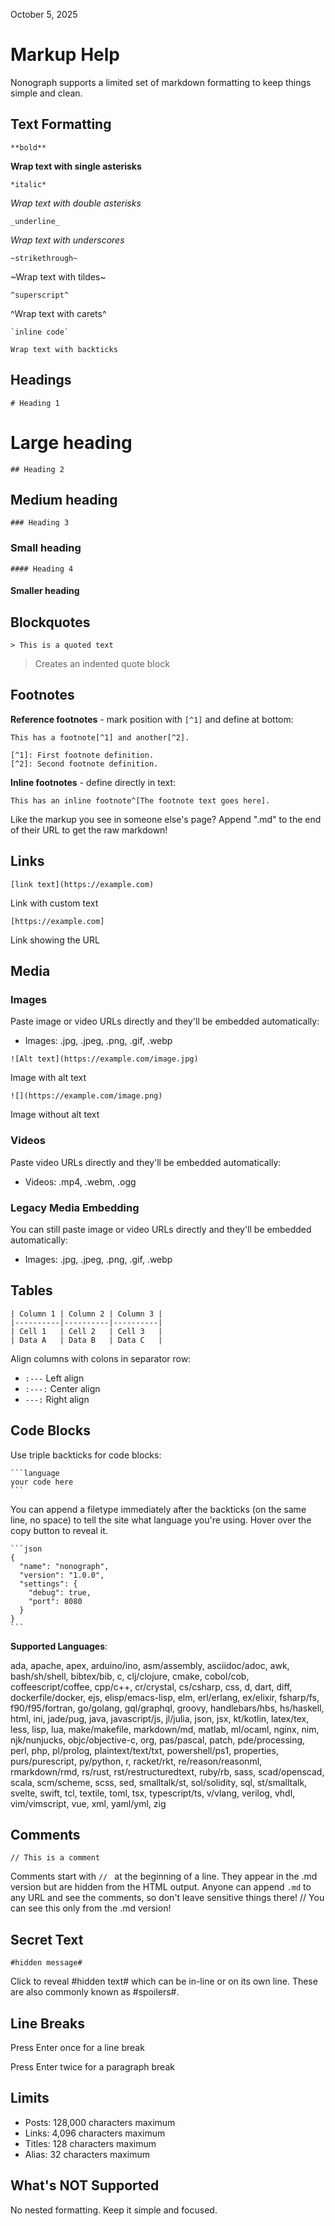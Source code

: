 October 5, 2025

# Markup Help

Nonograph supports a limited set of markdown formatting to keep things simple and clean.

## Text Formatting

```
**bold**
```
**Wrap text with single asterisks**

```
*italic*
```
*Wrap text with double asterisks*

```
_underline_
```
_Wrap text with underscores_

```
~strikethrough~
```
~Wrap text with tildes~

```
^superscript^
```
^Wrap text with carets^

```
`inline code`
```
`Wrap text with backticks`

## Headings

```
# Heading 1
```

# Large heading

```
## Heading 2
```

## Medium heading

```
### Heading 3
```

### Small heading

```
#### Heading 4
```

#### Smaller heading

## Blockquotes

```
> This is a quoted text
```

> Creates an indented quote block

## Footnotes

**Reference footnotes** - mark position with `[^1]` and define at bottom:

```
This has a footnote[^1] and another[^2].

[^1]: First footnote definition.
[^2]: Second footnote definition.
```

**Inline footnotes** - define directly in text:

```
This has an inline footnote^[The footnote text goes here].
```

Like the markup you see in someone else's page? Append ".md" to the end of their URL to get the raw markdown!

## Links

```
[link text](https://example.com)
```
Link with custom text

```
[https://example.com]
```
Link showing the URL

## Media

### Images

Paste image or video URLs directly and they'll be embedded automatically:
- Images: .jpg, .jpeg, .png, .gif, .webp

```
![Alt text](https://example.com/image.jpg)
```
Image with alt text

```
![](https://example.com/image.png)
```
Image without alt text

### Videos

Paste video URLs directly and they'll be embedded automatically:
- Videos: .mp4, .webm, .ogg

### Legacy Media Embedding

You can still paste image or video URLs directly and they'll be embedded automatically:
- Images: .jpg, .jpeg, .png, .gif, .webp

## Tables

```
| Column 1 | Column 2 | Column 3 |
|----------|----------|----------|
| Cell 1   | Cell 2   | Cell 3   |
| Data A   | Data B   | Data C   |
```

Align columns with colons in separator row:
- `:---` Left align
- `:---:` Center align
- `---:` Right align

## Code Blocks

Use triple backticks for code blocks:

````
```language
your code here
```
````

You can append a filetype immediately after the backticks (on the same line, no space) to tell the site what language you're using. Hover over the copy button to reveal it.

````
```json
{
  "name": "nonograph",
  "version": "1.0.0",
  "settings": {
    "debug": true,
    "port": 8080
  }
}
```
````

**Supported Languages**:

ada, apache, apex, arduino/ino, asm/assembly, asciidoc/adoc, awk, bash/sh/shell, bibtex/bib, c, clj/clojure, cmake, cobol/cob, coffeescript/coffee, cpp/c++, cr/crystal, cs/csharp, css, d, dart, diff, dockerfile/docker, ejs, elisp/emacs-lisp, elm, erl/erlang, ex/elixir, fsharp/fs, f90/f95/fortran, go/golang, gql/graphql, groovy, handlebars/hbs, hs/haskell, html, ini, jade/pug, java, javascript/js, jl/julia, json, jsx, kt/kotlin, latex/tex, less, lisp, lua, make/makefile, markdown/md, matlab, ml/ocaml, nginx, nim, njk/nunjucks, objc/objective-c, org, pas/pascal, patch, pde/processing, perl, php, pl/prolog, plaintext/text/txt, powershell/ps1, properties, purs/purescript, py/python, r, racket/rkt, re/reason/reasonml, rmarkdown/rmd, rs/rust, rst/restructuredtext, ruby/rb, sass, scad/openscad, scala, scm/scheme, scss, sed, smalltalk/st, sol/solidity, sql, st/smalltalk, svelte, swift, tcl, textile, toml, tsx, typescript/ts, v/vlang, verilog, vhdl, vim/vimscript, vue, xml, yaml/yml, zig

## Comments

```
// This is a comment
```
Comments start with `// ` at the beginning of a line. They appear in the .md version but are hidden from the HTML output. Anyone can append `.md` to any URL and see the comments, so don't leave sensitive things there!
// You can see this only from the .md version!

## Secret Text

```
#hidden message#
```
Click to reveal #hidden text# which can be in-line or on its own line. These are also commonly known as #spoilers#.

## Line Breaks

Press Enter once for a line break

Press Enter twice for a paragraph break

## Limits

- Posts: 128,000 characters maximum
- Links: 4,096 characters maximum
- Titles: 128 characters maximum
- Alias: 32 characters maximum

## What's NOT Supported

No nested formatting. Keep it simple and focused.
